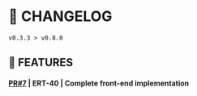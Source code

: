 # 📎 CHANGELOG

```
v0.3.3 > v0.8.0
```

## 🚀 FEATURES

#### **[PR#7](https://github.com/FroggEater/800tweb-18/pull/7) | ERT-40 | Complete front-end implementation**



